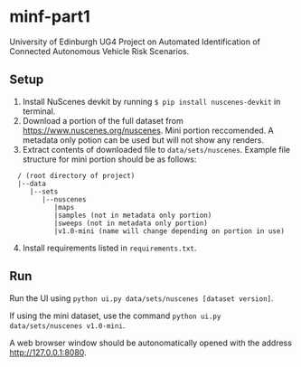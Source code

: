 # minf-part1
University of Edinburgh UG4 Project on Automated Identification of Connected Autonomous Vehicle Risk Scenarios.

## Setup
1. Install NuScenes devkit by running ```$ pip install nuscenes-devkit``` in terminal.
2. Download a portion of the full dataset from https://www.nuscenes.org/nuscenes. Mini portion reccomended. A metadata only potion can be used but will not show any renders. 
3. Extract contents of downloaded file to ```data/sets/nuscenes```. Example file structure for mini portion should be as follows:
```
  / (root directory of project)
  |--data
     |--sets
        |--nuscenes
           |maps 
           |samples (not in metadata only portion)
           |sweeps (not in metadata only portion)
           |v1.0-mini (name will change depending on portion in use)
```
4. Install requirements listed in ```requirements.txt```.

## Run
Run the UI using ```python ui.py data/sets/nuscenes [dataset version]```.

If using the mini dataset, use the command ```python ui.py data/sets/nuscenes v1.0-mini```.

A web browser window should be autonomatically opened with the address http://127.0.0.1:8080. 
